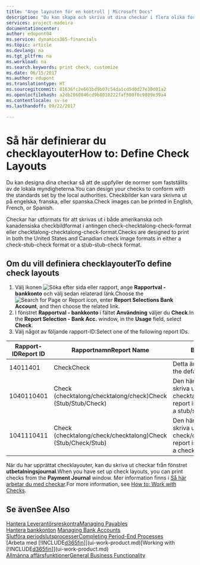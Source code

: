 ```yaml
---
title: "Ange layouten för en kontroll | Microsoft Docs"
description: "Du kan skapa och skriva ut dina checkar i flera olika format i överensstämmelse med standarder."
services: project-madeira
documentationcenter: 
author: edupont04
ms.service: dynamics365-financials
ms.topic: article
ms.devlang: na
ms.tgt_pltfrm: na
ms.workload: na
ms.search.keywords: print check, customize
ms.date: 06/15/2017
ms.author: edupont
ms.translationtype: HT
ms.sourcegitcommit: 81636fc2e661bd9b07c54da1cd5d0d27e30d01a2
ms.openlocfilehash: a2db2860846cd9b8010222faf580f0c9889e39a4
ms.contentlocale: sv-se
ms.lasthandoff: 09/22/2017

---
```

# <a name="how-to-define-check-layouts"></a><span data-ttu-id="44c2e-103">Så här definierar du checklayouter</span><span class="sxs-lookup"><span data-stu-id="44c2e-103">How to: Define Check Layouts</span></span>
<span data-ttu-id="44c2e-104">Du kan designa dina checkar så att de uppfyller de normer som fastställts av de lokala myndigheterna.</span><span class="sxs-lookup"><span data-stu-id="44c2e-104">You can design your checks to conform with the standards set by the local authorities.</span></span> <span data-ttu-id="44c2e-105">Checkbilder kan vara skrivna ut på engelska, franska, eller spanska.</span><span class="sxs-lookup"><span data-stu-id="44c2e-105">Check images can be printed in English, French, or Spanish.</span></span>

<span data-ttu-id="44c2e-106">Checkar har utformats för att skrivas ut i både amerikanska och kanadensiska checkbildformat i antingen check-checktalong-check-format eller checktalong-checktalong-check-format.</span><span class="sxs-lookup"><span data-stu-id="44c2e-106">Checks are designed to print in both the United States and Canadian check image formats in either a check-stub-check format or a stub-stub-check format.</span></span>

## <a name="to-define-check-layouts"></a><span data-ttu-id="44c2e-107">Om du vill definiera checklayouter</span><span class="sxs-lookup"><span data-stu-id="44c2e-107">To define check layouts</span></span>
1. <span data-ttu-id="44c2e-108">Välj ikonen ![Söka efter sida eller rapport](media/ui-search/search_small.png "ikonen Söka efter sida eller rapport"), ange **Rapportval - bankkonto** och välj sedan relaterad länk.</span><span class="sxs-lookup"><span data-stu-id="44c2e-108">Choose the ![Search for Page or Report](media/ui-search/search_small.png "Search for Page or Report icon") icon, enter **Report Selections Bank Account**, and then choose the related link.</span></span>
2. <span data-ttu-id="44c2e-109">I fönstret **Rapportval - bankkonto** i fältet **Användning** väljer du **Check**.</span><span class="sxs-lookup"><span data-stu-id="44c2e-109">In the **Report Selection - Bank Acc.** window, in the **Usage** field, select **Check**.</span></span>
3. <span data-ttu-id="44c2e-110">Välj något av följande rapport-ID:</span><span class="sxs-lookup"><span data-stu-id="44c2e-110">Select one of the following report IDs.</span></span>

| <span data-ttu-id="44c2e-111">Rapport-ID</span><span class="sxs-lookup"><span data-stu-id="44c2e-111">Report ID</span></span> | <span data-ttu-id="44c2e-112">Rapportnamn</span><span class="sxs-lookup"><span data-stu-id="44c2e-112">Report Name</span></span> | <span data-ttu-id="44c2e-113">Beskrivning</span><span class="sxs-lookup"><span data-stu-id="44c2e-113">Description</span></span> |
| --- | --- | --- |
| <span data-ttu-id="44c2e-114">1401</span><span class="sxs-lookup"><span data-stu-id="44c2e-114">1401</span></span> |<span data-ttu-id="44c2e-115">Check</span><span class="sxs-lookup"><span data-stu-id="44c2e-115">Check</span></span> |<span data-ttu-id="44c2e-116">Detta är standardrapporten.</span><span class="sxs-lookup"><span data-stu-id="44c2e-116">This is the default report.</span></span> |
| <span data-ttu-id="44c2e-117">10401</span><span class="sxs-lookup"><span data-stu-id="44c2e-117">10401</span></span> |<span data-ttu-id="44c2e-118">Check (checktalong/checktalong/check)</span><span class="sxs-lookup"><span data-stu-id="44c2e-118">Check (Stub/Stub/Check)</span></span> |<span data-ttu-id="44c2e-119">Den här rapporten är utformad för att skriva ut checkar i formatet checktalong/checktalong/check.</span><span class="sxs-lookup"><span data-stu-id="44c2e-119">This report is designed to print checks in a stub/stub/check format.</span></span> |
| <span data-ttu-id="44c2e-120">10411</span><span class="sxs-lookup"><span data-stu-id="44c2e-120">10411</span></span> |<span data-ttu-id="44c2e-121">Check (checktalong/check/checktalong)</span><span class="sxs-lookup"><span data-stu-id="44c2e-121">Check (Stub/Check/Stub)</span></span> |<span data-ttu-id="44c2e-122">Den här rapporten är utformad för att skriva ut checkar i formatet check/checktalong/check.</span><span class="sxs-lookup"><span data-stu-id="44c2e-122">This report is designed to print checks in a check/stub/check format.</span></span> |

<span data-ttu-id="44c2e-123">När du har upprättat checklayouter, kan du skriva ut checkar från fönstret **utbetalningsjournal**.</span><span class="sxs-lookup"><span data-stu-id="44c2e-123">When you have set up check layouts, you can print checks from the **Payment Journal** window.</span></span> <span data-ttu-id="44c2e-124">Mer information finns i [Så här arbetar du med checkar](payables-how-work-checks.md).</span><span class="sxs-lookup"><span data-stu-id="44c2e-124">For more information, see [How to: Work with Checks](payables-how-work-checks.md).</span></span>

## <a name="see-also"></a><span data-ttu-id="44c2e-125">Se även</span><span class="sxs-lookup"><span data-stu-id="44c2e-125">See Also</span></span>
[<span data-ttu-id="44c2e-126">Hantera Leverantörsreskontra</span><span class="sxs-lookup"><span data-stu-id="44c2e-126">Managing Payables</span></span>](payables-manage-payables.md)  
<span data-ttu-id="44c2e-127">[Hantera bankkonton](bank-manage-bank-accounts.md) </span><span class="sxs-lookup"><span data-stu-id="44c2e-127">[Managing Bank Accounts](bank-manage-bank-accounts.md) </span></span>  
[<span data-ttu-id="44c2e-128">Slutföra periodslutsprocesser</span><span class="sxs-lookup"><span data-stu-id="44c2e-128">Completing Period-End Processes</span></span>](year-how-complete-period-end-processes.md)  
<span data-ttu-id="44c2e-129">[Arbeta med [!INCLUDE[d365fin](includes/d365fin_md.md)]](ui-work-product.md)</span><span class="sxs-lookup"><span data-stu-id="44c2e-129">[Working with [!INCLUDE[d365fin](includes/d365fin_md.md)]](ui-work-product.md)</span></span>  
[<span data-ttu-id="44c2e-130">Allmänna affärsfunktioner</span><span class="sxs-lookup"><span data-stu-id="44c2e-130">General Business Functionality</span></span>](ui-across-business-areas.md)

